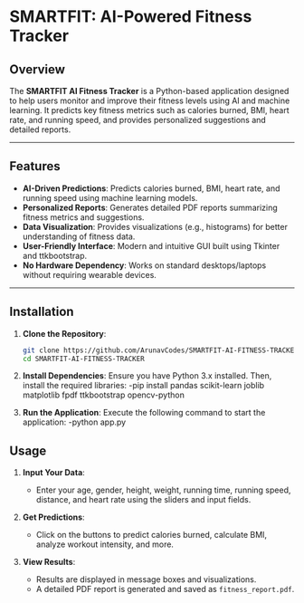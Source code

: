 # SMARTFIT: AI-Powered Fitness Tracker

## Overview
The **SMARTFIT AI Fitness Tracker** is a Python-based application designed to help users monitor and improve their fitness levels using AI and machine learning. It predicts key fitness metrics such as calories burned, BMI, heart rate, and running speed, and provides personalized suggestions and detailed reports.

---

## Features
- **AI-Driven Predictions**: Predicts calories burned, BMI, heart rate, and running speed using machine learning models.
- **Personalized Reports**: Generates detailed PDF reports summarizing fitness metrics and suggestions.
- **Data Visualization**: Provides visualizations (e.g., histograms) for better understanding of fitness data.
- **User-Friendly Interface**: Modern and intuitive GUI built using Tkinter and ttkbootstrap.
- **No Hardware Dependency**: Works on standard desktops/laptops without requiring wearable devices.

---

## Installation
1. **Clone the Repository**:
   ```bash
   git clone https://github.com/ArunavCodes/SMARTFIT-AI-FITNESS-TRACKER.git
   cd SMARTFIT-AI-FITNESS-TRACKER

2. **Install Dependencies**:
Ensure you have Python 3.x installed. Then, install the required libraries:
-pip install pandas scikit-learn joblib matplotlib fpdf ttkbootstrap opencv-python

4. **Run the Application**:
Execute the following command to start the application:
-python app.py

## Usage
1. **Input Your Data**:
   - Enter your age, gender, height, weight, running time, running speed, distance, and heart rate using the sliders and input fields.

2. **Get Predictions**:
   - Click on the buttons to predict calories burned, calculate BMI, analyze workout intensity, and more.

3. **View Results**:
   - Results are displayed in message boxes and visualizations.
   - A detailed PDF report is generated and saved as `fitness_report.pdf`.
   
